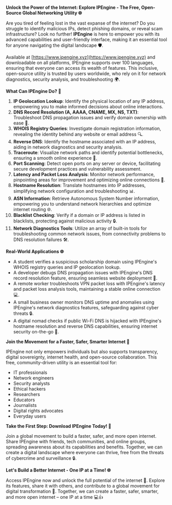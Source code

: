 **Unlock the Power of the Internet: Explore IPEngine - The Free, Open-Source Global Networking Utility 🌐**

Are you tired of feeling lost in the vast expanse of the internet? Do you struggle to identify malicious IPs, detect phishing domains, or reveal scam infrastructure? Look no further! **IPEngine** is here to empower you with its advanced capabilities and user-friendly interface, making it an essential tool for anyone navigating the digital landscape 🛡️.

Available at [https://www.ipengine.xyz](https://www.ipengine.xyz) and downloadable on all platforms, IPEngine supports over 100 languages, ensuring that everyone can access its wealth of features. This inclusive, open-source utility is trusted by users worldwide, who rely on it for network diagnostics, security analysis, and troubleshooting 🌍.

**What Can IPEngine Do? 🔗**

1. **IP Geolocation Lookup**: Identify the physical location of any IP address, empowering you to make informed decisions about online interactions.
2. **DNS Record Resolution (A, AAAA, CNAME, MX, NS, TXT)**: Troubleshoot DNS propagation issues and verify domain ownership with ease 📡.
3. **WHOIS Registry Queries**: Investigate domain registration information, revealing the identity behind any website or email address 🔍.
4. **Reverse DNS**: Identify the hostname associated with an IP address, aiding in network diagnostics and security analysis.
5. **Traceroute**: Visualize network paths and identify potential bottlenecks, ensuring a smooth online experience 🚀.
6. **Port Scanning**: Detect open ports on any server or device, facilitating secure development practices and vulnerability assessment.
7. **Latency and Packet Loss Analysis**: Monitor network performance, pinpointing areas for improvement and optimizing online connections 🔩.
8. **Hostname Resolution**: Translate hostnames into IP addresses, simplifying network configuration and troubleshooting 📊.
9. **ASN Information**: Retrieve Autonomous System Number information, empowering you to understand network hierarchies and optimize internet routing 🌐.
10. **Blacklist Checking**: Verify if a domain or IP address is listed in blacklists, protecting against malicious activity 🔒.
11. **Network Diagnostics Tools**: Utilize an array of built-in tools for troubleshooting common network issues, from connectivity problems to DNS resolution failures 🛠️.

**Real-World Applications 🌐**

* A student verifies a suspicious scholarship domain using IPEngine's WHOIS registry queries and IP geolocation lookup.
* A developer debugs DNS propagation issues with IPEngine's DNS record resolution feature, ensuring seamless website deployment 📡.
* A remote worker troubleshoots VPN packet loss with IPEngine's latency and packet loss analysis tools, maintaining a stable online connection 💻.
* A small business owner monitors DNS uptime and anomalies using IPEngine's network diagnostics features, safeguarding against cyber threats 🔒.
* A digital nomad checks if public Wi-Fi DNS is hijacked with IPEngine's hostname resolution and reverse DNS capabilities, ensuring internet security on-the-go 🌟.

**Join the Movement for a Faster, Safer, Smarter Internet 🔩**

IPEngine not only empowers individuals but also supports transparency, digital sovereignty, internet health, and open-source collaboration. This free, community-driven utility is an essential tool for:

* IT professionals
* Network engineers
* Security analysts
* Ethical hackers
* Researchers
* Educators
* Journalists
* Digital rights advocates
* Everyday users

**Take the First Step: Download IPEngine Today! 📡**

Join a global movement to build a faster, safer, and more open internet. Share IPEngine with friends, tech communities, and online groups, spreading awareness about its capabilities and benefits. Together, we can create a digital landscape where everyone can thrive, free from the threats of cybercrime and surveillance 🔒.

**Let's Build a Better Internet - One IP at a Time! 🌐**

Access IPEngine now and unlock the full potential of the internet 🚀. Explore its features, share it with others, and contribute to a global movement for digital transformation 🔩. Together, we can create a faster, safer, smarter, and more open internet – one IP at a time 💻👍